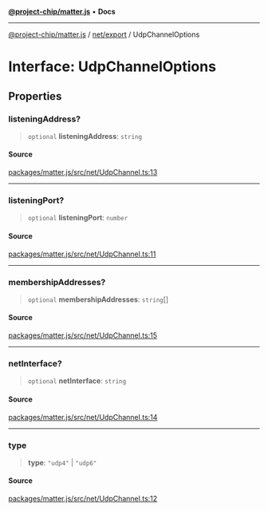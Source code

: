[**@project-chip/matter.js**](../../../README.md) • **Docs**

***

[@project-chip/matter.js](../../../modules.md) / [net/export](../README.md) / UdpChannelOptions

# Interface: UdpChannelOptions

## Properties

### listeningAddress?

> `optional` **listeningAddress**: `string`

#### Source

[packages/matter.js/src/net/UdpChannel.ts:13](https://github.com/project-chip/matter.js/blob/7a8cbb56b87d4ccf34bec5a9a95ab40a1711324f/packages/matter.js/src/net/UdpChannel.ts#L13)

***

### listeningPort?

> `optional` **listeningPort**: `number`

#### Source

[packages/matter.js/src/net/UdpChannel.ts:11](https://github.com/project-chip/matter.js/blob/7a8cbb56b87d4ccf34bec5a9a95ab40a1711324f/packages/matter.js/src/net/UdpChannel.ts#L11)

***

### membershipAddresses?

> `optional` **membershipAddresses**: `string`[]

#### Source

[packages/matter.js/src/net/UdpChannel.ts:15](https://github.com/project-chip/matter.js/blob/7a8cbb56b87d4ccf34bec5a9a95ab40a1711324f/packages/matter.js/src/net/UdpChannel.ts#L15)

***

### netInterface?

> `optional` **netInterface**: `string`

#### Source

[packages/matter.js/src/net/UdpChannel.ts:14](https://github.com/project-chip/matter.js/blob/7a8cbb56b87d4ccf34bec5a9a95ab40a1711324f/packages/matter.js/src/net/UdpChannel.ts#L14)

***

### type

> **type**: `"udp4"` \| `"udp6"`

#### Source

[packages/matter.js/src/net/UdpChannel.ts:12](https://github.com/project-chip/matter.js/blob/7a8cbb56b87d4ccf34bec5a9a95ab40a1711324f/packages/matter.js/src/net/UdpChannel.ts#L12)

